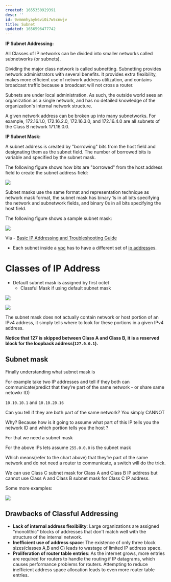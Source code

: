 ```yaml
---
created: 1655350929391
desc: ''
id: 9vmmmhyayk6vi0i7w5cnwjv
title: Subnet
updated: 1656596477742
---
```

   
**IP Subnet Addressing:**   
   
All Classes of IP networks can be divided into smaller networks called subnetworks (or subnets).   
   
Dividing the major class network is called subnetting. Subnetting provides network administrators with several benefits. It provides extra flexibility, makes more efficient use of network address utilization, and contains broadcast traffic because a broadcast will not cross a router.   
   
Subnets are under local administration. As such, the outside world sees an organization as a single network, and has no detailed knowledge of the organization's internal network structure.   
   
A given network address can be broken up into many subnetworks. For example, 172.16.1.0, 172.16.2.0, 172.16.3.0, and 172.16.4.0 are all subnets of the Class B network 171.16.0.0.   
   
**IP Subnet Mask:**   
   
A subnet address is created by "borrowing" bits from the host field and designating them as the subnet field. The number of borrowed bits is variable and specified by the subnet mask.   
   
The following figure shows how bits are "borrowed" from the host address field to create the subnet address field:   
   
![](https://res.cloudinary.com/zubayr/image/upload/v1655736057/wiki/hnvqgvajvxuug5jct9aj.png)   
   
Subnet masks use the same format and representation technique as network mask format, the subnet mask has binary 1s in all bits specifying the network and subnetwork fields, and binary 0s in all bits specifying the host field.   
   
The following figure shows a sample subnet mask:   
   
![](https://res.cloudinary.com/zubayr/image/upload/v1655736067/wiki/cz15tvvibn0kjpyo4zki.png)   
   
Via - [Basic IP Addressing and Troubleshooting Guide](http://penta2.ufrgs.br/trouble/ts_ip.htm)   
   
   
- Each subnet inside a [vpc](/not_created.md) has to have a different set of [ip address](../devlog/ip%20address.md)es.   
   
# Classes of IP Address   
   
   
- Default subnet mask is assigned by first octet   
  - Classful Mask if using default subnet mask   
   
![](https://res.cloudinary.com/zubayr/image/upload/v1656592872/wiki/duckdmgbrvvo2am5hazc.png)   
   
![](https://res.cloudinary.com/zubayr/image/upload/v1656593725/wiki/kbyzrh9dfdqxoigaldkq.png)   
   
The subnet mask does not actually contain network or host portion of an IPv4 address, it simply tells where to look for these portions in a given IPv4 address.   
   
**Notice that 127 is skipped between Class A and Class B, it is a reserved block for the loopback address(`127.0.0.1`).**   
   
## Subnet mask   
   
Finally understanding what subnet mask is   
   
For example take two IP addresses and tell if they both can communicate(predict that they’re part of the same network - or share same netowkr ID)   
   
`10.10.10.1` and `10.10.20.16`   
   
Can you tell if they are both part of the same network? You simply CANNOT   
   
Why? Because how is it going to assume what part of this IP tells you the network ID and which portion tells you the host ?   
   
For that we need a subnet mask   
   
For the above IPs lets assume `255.0.0.0` is the subnet mask   
   
Which means(refer to the chart above) that they’re part of the same network and do not need a router to communicate, a switch will do the trick.   
   
We can use Class C subnet mask for Class A and Class B IP address but cannot use Class A and Class B subnet mask for Class C IP address.   
   
Some more examples:   
   
![](https://res.cloudinary.com/zubayr/image/upload/v1656594629/wiki/hk9tpoxztalbecnkahgl.png)   
   
## Drawbacks of Classful Addressing   
   
   
- **Lack of internal address flexibility**: Large organizations are assigned "monolithic" blocks of addresses that don't match well with the structure of the internal network.   
- **Inefficient use of address space**: The existence of only three block sizes(classes A,B and C) leads to wastage of limited IP address space.   
- **Proliferation of router table entries**: As the internet grows, more entries are required for routers to handle the routing if IP datagrams, which causes performance problems for routers. Attempting to reduce inefficient address space allocation leads to even more router table entries.